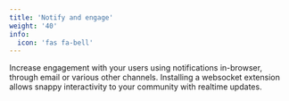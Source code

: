 ```yaml
---
title: 'Notify and engage'
weight: '40'
info:
  icon: 'fas fa-bell'
---
```


Increase engagement with your users using notifications in-browser, through email or various other channels. Installing a websocket extension allows snappy interactivity to your community with realtime updates.

<!--more-->
